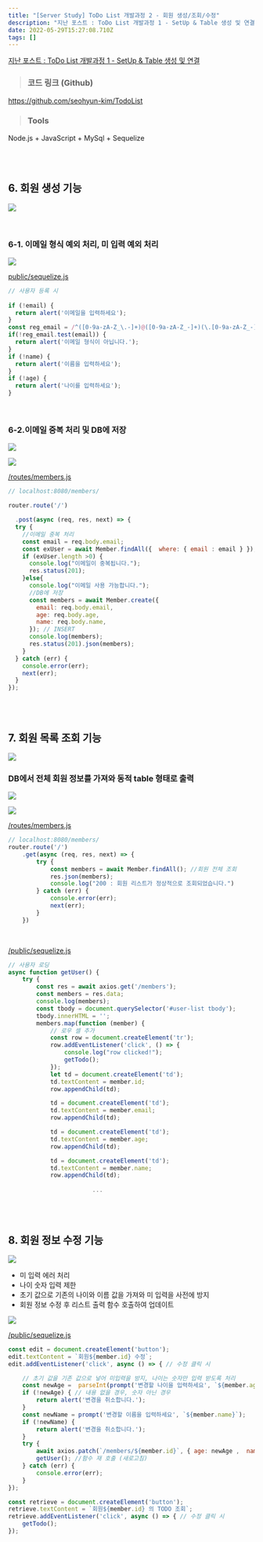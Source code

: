 ```yaml
---
title: "[Server Study] ToDo List 개발과정 2 - 회원 생성/조회/수정"
description: "지난 포스트 : ToDo List 개발과정 1 - SetUp & Table 생성 및 연결https&#x3A;//github.com/seohyun-kim/TodoListNode.js + JavaScript + MySql + Sequelizepublic/sequelize."
date: 2022-05-29T15:27:08.710Z
tags: []
---
```



[지난 포스트 : ToDo List 개발과정 1 - SetUp & Table 생성 및 연결](https://velog.io/@selenium/Server-Study-ToDo-List-%EA%B0%9C%EB%B0%9C%EA%B3%BC%EC%A0%95-1-SetUp-Table-%EC%83%9D%EC%84%B1-%EB%B0%8F-%EC%97%B0%EA%B2%B0)


> ### 코드 링크 (Github) 
https://github.com/seohyun-kim/TodoList

> ### Tools
Node.js + JavaScript + MySql + Sequelize

<br/>  
<br/>  


## 6. 회원 생성 기능
![](/images/58a78f68-9774-4f67-aed1-1978d66f9b0a-image.png)


<br/>  

### 6-1. 이메일 형식 예외 처리, 미 입력 예외 처리
    
![](/images/4e594b2a-e9d3-46db-a19e-d03a07a0a2f4-image.png)
    
[public/sequelize.js](https://github.com/seohyun-kim/TodoList/blob/main/public/sequelize.js)    
    
```jsx
// 사용자 등록 시
    
if (!email) {
  return alert('이메일을 입력하세요');
}
const reg_email = /^([0-9a-zA-Z_\.-]+)@([0-9a-zA-Z_-]+)(\.[0-9a-zA-Z_-]+){1,2}$/;
if(!reg_email.test(email)) {
  return alert('이메일 형식이 아닙니다.');
}
if (!name) {
  return alert('이름을 입력하세요');
}
if (!age) {
  return alert('나이를 입력하세요');
}
```
    
<br/>  

### 6-2.이메일 중복 처리 및 DB에 저장

![](/images/ce9789c6-9d52-42c4-a288-b9cf8d3f7a07-image.png)

![](/images/cd164b13-f8c4-459a-a1a7-503f4d3756a2-image.png)


[/routes/members.js](https://github.com/seohyun-kim/TodoList/blob/main/routes/members.js)
```jsx
// localhost:8080/members/

router.route('/')

  .post(async (req, res, next) => {
  try {
    //이메일 중복 처리
    const email = req.body.email;
    const exUser = await Member.findAll({  where: { email : email } });
    if (exUser.length >0) {
      console.log("이메일이 중복됩니다.");
      res.status(201);
    }else{
      console.log("이메일 사용 가능합니다.");
      //DB에 저장
      const members = await Member.create({
        email: req.body.email,
        age: req.body.age,
        name: req.body.name,
      }); // INSERT
      console.log(members);
      res.status(201).json(members);
    }
  } catch (err) {
    console.error(err);
    next(err);
  }
});
```

<br/>  
<br/>  

## 7. 회원 목록 조회 기능

![](/images/b033764d-0447-4b33-b9f1-7029833a4502-image.png)


### DB에서 전체 회원 정보를 가져와 동적 table 형태로 출력

![](/images/ab8920d1-b0a2-4c70-a33b-f6a76c476c66-image.png)


![](/images/d3635e58-5d00-418b-b480-15dd895abd1c-image.png)


[/routes/members.js](https://github.com/seohyun-kim/TodoList/blob/main/routes/members.js)
```jsx
// localhost:8080/members/
router.route('/')
    .get(async (req, res, next) => {
        try {
            const members = await Member.findAll(); //회원 전체 조회
            res.json(members);
            console.log("200 : 회원 리스트가 정상적으로 조회되었습니다.")
        } catch (err) {
            console.error(err);
            next(err);
        }
    })
```

<br/>  


[/public/sequelize.js](https://github.com/seohyun-kim/TodoList/blob/main/public/sequelize.js)
```jsx
// 사용자 로딩
async function getUser() {
    try {
        const res = await axios.get('/members');
        const members = res.data;
        console.log(members);
        const tbody = document.querySelector('#user-list tbody');
        tbody.innerHTML = '';
        members.map(function (member) {
            // 로우 셀 추가
            const row = document.createElement('tr');
            row.addEventListener('click', () => {
                console.log("row clicked!");
                getTodo();
            });
            let td = document.createElement('td');
            td.textContent = member.id;
            row.appendChild(td);

            td = document.createElement('td');
            td.textContent = member.email;
            row.appendChild(td);

            td = document.createElement('td');
            td.textContent = member.age;
            row.appendChild(td);

            td = document.createElement('td');
            td.textContent = member.name;
            row.appendChild(td);
					 
						...
```

<br/>  
<br/>  

## 8. 회원 정보 수정 기능

![](/images/afd815ef-3f12-435e-95d4-d0a842cb1fd2-image.png)

- 미 입력 에러 처리
- 나이 숫자 입력 제한
- 초기 값으로 기존의 나이와 이름 값을 가져와 미 입력을 사전에 방지
- 회원 정보 수정 후 리스트 출력 함수 호출하여 업데이트

![](/images/2e0b07fc-d201-4de3-b739-677b784cf158-image.png)


[/public/sequelize.js](https://github.com/seohyun-kim/TodoList/blob/main/public/sequelize.js)

```jsx
const edit = document.createElement('button');
edit.textContent = `회원${member.id} 수정`;
edit.addEventListener('click', async () => { // 수정 클릭 시

    // 초기 값을 기존 값으로 넣어 미입력을 방지, 나이는 숫자만 입력 받도록 처리
    const newAge =  parseInt(prompt('변경할 나이을 입력하세요', `${member.age}`));
    if (!newAge) { // 내용 없을 경우, 숫자 아닌 경우
        return alert('변경을 취소합니다.');
    }
    const newName = prompt('변경할 이름을 입력하세요', `${member.name}`);
    if (!newName) {
        return alert('변경을 취소합니다.');
    }
    try {
        await axios.patch(`/members/${member.id}`, { age: newAge ,  name: newName});
        getUser(); //함수 재 호출 (새로고침)
    } catch (err) {
        console.error(err);
    }
});

const retrieve = document.createElement('button');
retrieve.textContent = `회원${member.id} 의 TODO 조회`;
retrieve.addEventListener('click', async () => { // 수정 클릭 시
    getTodo();
});
```




